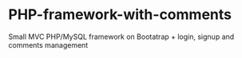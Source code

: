 # PHP-framework-with-comments
Small MVC PHP/MySQL framework on Bootatrap + login, signup and comments management
